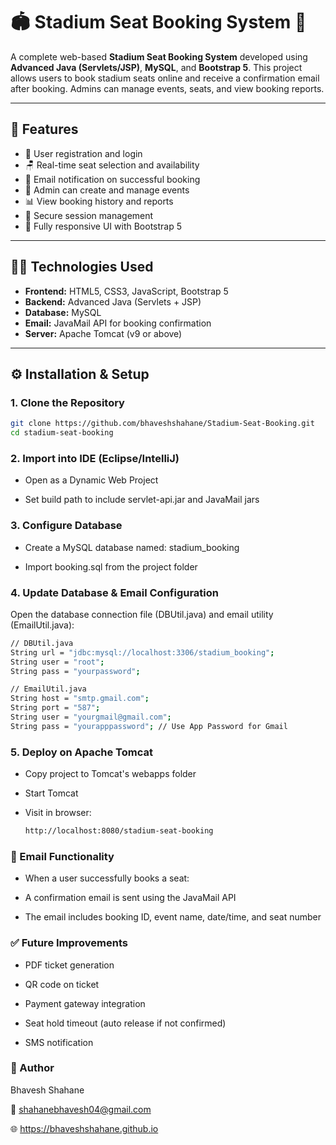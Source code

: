 # 🏟️ Stadium Seat Booking System 🎫

A complete web-based **Stadium Seat Booking System** developed using **Advanced Java (Servlets/JSP)**, **MySQL**, and **Bootstrap 5**. This project allows users to book stadium seats online and receive a confirmation email after booking. Admins can manage events, seats, and view booking reports.

---

## 🚀 Features

- 👤 User registration and login
- 🪑 Real-time seat selection and availability
- 📩 Email notification on successful booking
- 📅 Admin can create and manage events
- 📊 View booking history and reports
- 🔐 Secure session management
- 📱 Fully responsive UI with Bootstrap 5

---

## 🧑‍💻 Technologies Used

- **Frontend:** HTML5, CSS3, JavaScript, Bootstrap 5  
- **Backend:** Advanced Java (Servlets + JSP)  
- **Database:** MySQL  
- **Email:** JavaMail API for booking confirmation  
- **Server:** Apache Tomcat (v9 or above)

---

## ⚙️ Installation & Setup

### 1. Clone the Repository

```bash
git clone https://github.com/bhaveshshahane/Stadium-Seat-Booking.git
cd stadium-seat-booking
```
### 2. Import into IDE (Eclipse/IntelliJ)
- Open as a Dynamic Web Project

- Set build path to include servlet-api.jar and JavaMail jars

### 3. Configure Database
- Create a MySQL database named: stadium_booking

- Import booking.sql from the project folder

### 4. Update Database & Email Configuration
Open the database connection file (DBUtil.java) and email utility (EmailUtil.java):

```bash
// DBUtil.java
String url = "jdbc:mysql://localhost:3306/stadium_booking";
String user = "root";
String pass = "yourpassword";

// EmailUtil.java
String host = "smtp.gmail.com";
String port = "587";
String user = "yourgmail@gmail.com";
String pass = "yourapppassword"; // Use App Password for Gmail

```

### 5. Deploy on Apache Tomcat
- Copy project to Tomcat's webapps folder

- Start Tomcat

- Visit in browser:

  ```bash
  http://localhost:8080/stadium-seat-booking
  ```
### 📧 Email Functionality
- When a user successfully books a seat:

- A confirmation email is sent using the JavaMail API

- The email includes booking ID, event name, date/time, and seat number

### ✅ Future Improvements
- PDF ticket generation

- QR code on ticket

- Payment gateway integration

- Seat hold timeout (auto release if not confirmed)

- SMS notification

### 🙌 Author
Bhavesh Shahane

📧 shahanebhavesh04@gmail.com

🌐 https://bhaveshshahane.github.io





